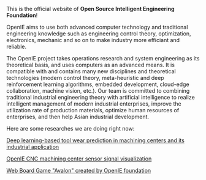 This is the official website of **Open Source Intelligent Engineering Foundation**!

OpenIE aims to use both advanced computer technology and traditional engineering knowledge such as engineering control theory, optimization, electronics, mechanic and so on to make industry more efficiant and reliable.

The OpenIE project takes operations research and system engineering as its theoretical basis, and uses computers as an advanced means. It is compatible with and contains many new disciplines and theoretical technologies (modern control theory, meta-heuristic and deep reinforcement learning algorithms, embedded development, cloud-edge collaboration, machine vision, etc.). Our team is committed to combining traditional industrial engineering theory with artificial intelligence to realize intelligent management of modern industrial enterprises, improve the utilization rate of production materials, optimize human resources of enterprises, and then help Asian industrial development.

Here are some researches we are doing right now:

[Deep learning-based tool wear prediction in machining centers and its industrial application](https://github.com/Open-Source-Intelligent-Engineering/OpenIE-WaveAnalysis)

[OpenIE CNC machining center sensor signal visualization](https://github.com/Open-Source-Intelligent-Engineering/OpenIE-Streamlit)

[Web Board Game "Avalon" created by OpenIE foundation](https://github.com/Open-Source-Intelligent-Engineering/OpenIE-Avalon)

